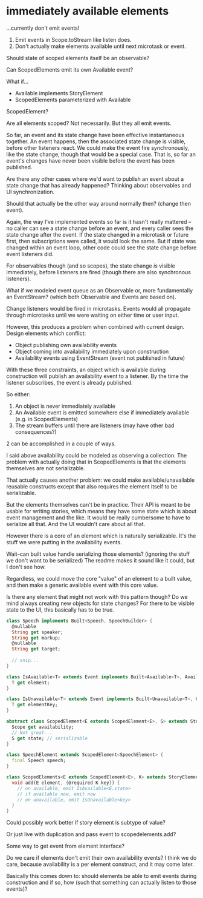 # immediately available elements

...currently don't emit events!

1. Emit events in Scope.toStream like listen does.
2. Don't actually make elements available until next microtask or event.

Should state of scoped elements itself be an observable?

Can ScopedElements emit its own Available event?

What if...

* Available implements StoryElement
* ScopedElements parameterized with Available

ScopedElement?

Are all elements scoped? Not necessarily. But they all emit events.

So far, an event and its state change have been effective instantaneous together. An event happens,
then the associated state change is visible, before other listeners react. We could make the event
fire synchronously, like the state change, though that would be a special case. That is, so far an
event's changes have never been visible before the event has been published.

Are there any other cases where we'd want to publish an event about a state change that has
already happened? Thinking about observables and UI synchronization.

Should that actually be the other way around normally then? (change then event).

Again, the way I've implemented events so far is it hasn't really mattered – no caller can see
a state change before an event, and every caller sees the state change after the event. If the 
state changed in a microtask or future first, then subscriptions were called, it would look the 
same. But if state was changed within an event loop, other code could see the state change before
event listeners did.

For observables though (and so scopes), the state change _is_ visible immediately, before listeners
are fired (though there are also synchronous listeners).

What if we modeled event queue as an Observable or, more fundamentally an EventStream? (which 
both Observable and Events are based on).

Change listeners would be fired in microtasks. Events would all propagate through microtasks until 
we were waiting on either time or user input.

However, this produces a problem when combined with current design. Design elements which conflict:

* Object publishing own availability events
* Object coming into availability immediately upon construction
* Availability events using EventStream (event not published in future)

With these three constraints, an object which is available during construction will publish an
availability event to a listener. By the time the listener subscribes, the event is already 
published.

So either:

1. An object is never immediately available
2. An Available event is emitted somewhere else if immediately available (e.g. in ScopedElements)
3. The stream buffers until there are listeners (may have other bad consequences?)

2 can be accomplished in a couple of ways.

I said above availability could be modeled as observing a collection. The problem with actually
doing that in ScopedElements is that the elements themselves are not serializable.

That actually causes another problem: we could make available/unavailable reusable constructs
except that also requires the element itself to be serializable.

But the elements themselves can't be in practice. Their API is meant to be usable for writing
stories, which means they have some state which is about event management and the like. It would
be really cumbersome to have to serialize all that. And the UI wouldn't care about all that.

However there is a core of an element which is naturally serializable. It's the stuff we were
putting in the availability events. 

Wait–can built value handle serializing those elements? (ignoring the stuff we don't want to be
serialized) The readme makes it sound like it could, but I don't see how.

Regardless, we could move the core "value" of an element to a built value, and then make a generic
available event with this core value.

Is there any element that might not work with this pattern though? Do we mind always creating new
objects for state changes? For there to be visible state to the UI, this basically has to be true.

```dart
class Speech implements Built<Speech, SpeechBuilder> {
  @nullable
  String get speaker;
  String get markup;
  @nullable
  String get target;
  
  // snip...
}

class IsAvailable<T> extends Event implements Built<Available<T>, AvailableBuilder<T>> {
  T get element;
}

class IsUnavailable<T> extends Event implements Built<Unavailable<T>, UnavailableBuilder<T>> {
  T get elementKey;
}

abstract class ScopedElement<E extends ScopedElement<E>, S> extends StoryElement {
  Scope get availability;
  // Not great...
  S get state; // serializable
}

class SpeechElement extends ScopedElement<SpeechElement> {
  final Speech speech;
}

class ScopedElements<E extends ScopedElement<E>, K> extends StoryElement {
  void add(E element, {@required K key}) {
    // on available, emit IsAvailable<E.state>
    // if available now, emit now
    // on unavailable, emit IsUnavailable<key>
  }
}
```

Could possibly work better if story element is subtype of value?

Or just live with duplication and pass event to scopedelements.add?

Some way to get event from element interface?

Do we care if elements don't emit their own availability events? I think we do care, because 
availability is a per element construct, and it may come later.

Basically this comes down to: should elements be able to emit events during construction and if so,
how (such that something can actually listen to those events)?

